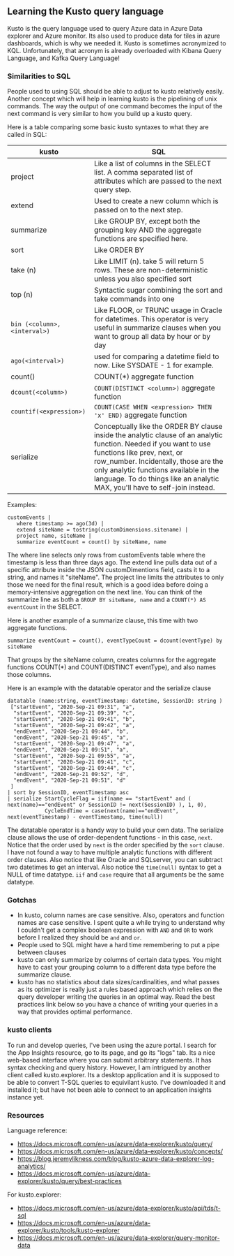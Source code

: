 ## Learning the Kusto query language
Kusto is the query language used to query Azure data in Azure Data explorer and Azure monitor.  Its also used to produce data for tiles in azure dashboards, which is why we needed it.
Kusto is sometimes acronymized to KQL. Unfortunately, that acronym is already overloaded with Kibana Query Language, and Kafka Query Language!

### Similarities to SQL
People used to using SQL should be able to adjust to kusto relatively easily. Another concept which will help in learning kusto is the pipelining of unix commands. The way the output of one command becomes the input of the next command is very similar to how you build up a kusto query.

Here is a table comparing some basic kusto syntaxes to what they are called in SQL:

| **kusto** | **SQL**       |
|---------|-------------|
| project | Like a list of columns in the SELECT list.  A comma separated list of attributes which are passed to the next query step. |
| extend | Used to create a new column which is passed on to the next step. |
| summarize | Like GROUP BY, except both the grouping key AND the aggregate functions are specified here. |
| sort | Like ORDER BY |
| take (n) | Like LIMIT (n).  take 5 will return 5 rows.  These are non-deterministic unless you also specified sort |  
| top (n) | Syntactic sugar combining the sort and take commands into one |
| `bin (<column>, <interval>)` | Like FLOOR, or TRUNC usage in Oracle for datetimes.  This operator is very useful in summarize clauses when you want to group all data by hour or by day |
| `ago(<interval>)` | used for comparing a datetime field to now.  Like SYSDATE - 1 for example. |
| count() | COUNT(*) aggregate function |
| `dcount(<column>)` | `COUNT(DISTINCT <column>)` aggregate function |
| `countif(<expression>)` | `COUNT(CASE WHEN <expression> THEN 'x' END)` aggregate function |
| serialize | Conceptually like the ORDER BY clause inside the analytic clause of an analytic function.  Needed if you want to use functions like prev, next, or row_number. Incidentally, those are the only analytic functions available in the language. To do things like an analytic MAX, you'll have to self-join instead.  |


Examples:
```
customEvents |
   where timestamp >= ago(3d) |
   extend siteName = tostring(customDimensions.sitename) |
   project name, siteName |
   summarize eventCount = count() by siteName, name
```

The where line selects only rows from customEvents table where the timestamp is less than three days ago.
The extend line pulls data out of a specific attribute inside the JSON customDimentions field, casts it to a string, and names it "siteName". The project line limits the attributes to only those we need for the final result, which is a good idea before doing a memory-intensive aggregation on the next line.  You can think of the summarize line as both a `GROUP BY siteName, name` and a `COUNT(*) AS eventCount` in the SELECT.

Here is another example of a summarize clause, this time with two aggregate functions.

```
summarize eventCount = count(), eventTypeCount = dcount(eventType) by siteName
```
That groups by the siteName column, creates columns for the aggregate functions COUNT(*) and COUNT(DISTINCT eventType), and also names those columns.

Here is an example with the datatable operator and the serialize clause

```
datatable (name:string, eventTimestamp: datetime, SessionID: string )
 ["startEvent", "2020-Sep-21 09:31", "a",
  "startEvent", "2020-Sep-21 09:39", "c",
  "startEvent", "2020-Sep-21 09:41", "b",
  "startEvent", "2020-Sep-21 09:42", "a",
  "endEvent", "2020-Sep-21 09:44", "b",
  "endEvent", "2020-Sep-21 09:45", "a",
  "startEvent", "2020-Sep-21 09:47", "a",
  "endEvent", "2020-Sep-21 09:51", "a",
  "startEvent", "2020-Sep-21 09:55", "a",
  "startEvent", "2020-Sep-21 09:41", "c",
  "startEvent", "2020-Sep-21 09:44", "c",
  "endEvent", "2020-Sep-21 09:52", "d",
  "endEvent", "2020-Sep-21 09:51", "d"
 ]
| sort by SessionID, eventTimestamp asc
| serialize StartCycleFlag = iif(name == "startEvent" and ( next(name)=="endEvent" or SessionID != next(SessionID) ), 1, 0),
            CycleEndTime = case(next(name)=="endEvent", next(eventTimestamp) - eventTimestamp, time(null))
```

The datatable operator is a handy way to build your own data.  The serialize clause allows the use of order-dependent functions - in this case, `next`. Notice that the order used by `next` is the order specified by the `sort` clause.  I have not found a way to have multiple analytic functions with different order clauses.  Also notice that like Oracle and SQLserver, you can subtract two datetimes to get an interval.  Also notice the `time(null)` syntax to get a NULL of time datatype.  `iif` and `case` require that all arguments be the same datatype.

### Gotchas
+ In kusto, column names are case sensitive.  Also, operators and function names are case sensitive.  I spent quite a while trying to understand why I couldn't get a complex boolean expression with `AND` and `OR` to work before I realized they should be `and` and `or`.
+ People used to SQL might have a hard time remembering to put a pipe between clauses
+ kusto can only summarize by columns of certain data types. You might have to cast your grouping column to a different data type before the summarize clause.
+ kusto has no statistics about data sizes/cardinalities, and what passes as its optimizer is really just a rules based approach which relies on the query developer writing the queries in an optimal way. Read the best practices link below so you have a chance of writing your queries in a way that provides optimal performance.

### kusto clients
To run and develop queries, I've been using the azure portal.  I search for the App Insights resource, go to its page, and go its "logs" tab.  Its a nice web-based interface where you can submit arbitrary statements.  It has syntax checking and query history.
However, I am intrigued by another client called kusto.explorer.  Its a desktop application and it is supposed to be able to convert T-SQL queries to equivilant kusto.  I've downloaded it and installed it; but have not been able to connect to an application insights instance yet.

### Resources
Language reference:
- https://docs.microsoft.com/en-us/azure/data-explorer/kusto/query/
- https://docs.microsoft.com/en-us/azure/data-explorer/kusto/concepts/
- https://blog.jeremylikness.com/blog/kusto-azure-data-explorer-log-analytics/
- https://docs.microsoft.com/en-us/azure/data-explorer/kusto/query/best-practices

For kusto.explorer:
- https://docs.microsoft.com/en-us/azure/data-explorer/kusto/api/tds/t-sql
- https://docs.microsoft.com/en-us/azure/data-explorer/kusto/tools/kusto-explorer
- https://docs.microsoft.com/en-us/azure/data-explorer/query-monitor-data

